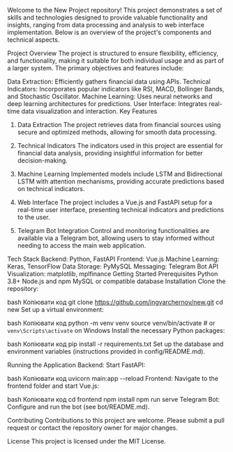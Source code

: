 Welcome to the New Project repository! This project demonstrates a set of skills and technologies designed to provide valuable functionality and insights, ranging from data processing and analysis to web interface implementation. Below is an overview of the project's components and technical aspects.

Project Overview
The project is structured to ensure flexibility, efficiency, and functionality, making it suitable for both individual usage and as part of a larger system. The primary objectives and features include:

Data Extraction: Efficiently gathers financial data using APIs.
Technical Indicators: Incorporates popular indicators like RSI, MACD, Bollinger Bands, and Stochastic Oscillator.
Machine Learning: Uses neural networks and deep learning architectures for predictions.
User Interface: Integrates real-time data visualization and interaction.
Key Features
1. Data Extraction
The project retrieves data from financial sources using secure and optimized methods, allowing for smooth data processing.

2. Technical Indicators
The indicators used in this project are essential for financial data analysis, providing insightful information for better decision-making.

3. Machine Learning
Implemented models include LSTM and Bidirectional LSTM with attention mechanisms, providing accurate predictions based on technical indicators.

4. Web Interface
The project includes a Vue.js and FastAPI setup for a real-time user interface, presenting technical indicators and predictions to the user.

5. Telegram Bot Integration
Control and monitoring functionalities are available via a Telegram bot, allowing users to stay informed without needing to access the main web application.

Tech Stack
Backend: Python, FastAPI
Frontend: Vue.js
Machine Learning: Keras, TensorFlow
Data Storage: PyMySQL
Messaging: Telegram Bot API
Visualization: matplotlib, mplfinance
Getting Started
Prerequisites
Python 3.8+
Node.js and npm
MySQL or compatible database
Installation
Clone the repository:

bash
Копіювати код
git clone https://github.com/ingvarchernov/new.git
cd new
Set up a virtual environment:

bash
Копіювати код
python -m venv venv
source venv/bin/activate  # or `venv\Scripts\activate` on Windows
Install the necessary Python packages:

bash
Копіювати код
pip install -r requirements.txt
Set up the database and environment variables (instructions provided in config/README.md).

Running the Application
Backend: Start FastAPI:

bash
Копіювати код
uvicorn main:app --reload
Frontend: Navigate to the frontend folder and start Vue.js:

bash
Копіювати код
cd frontend
npm install
npm run serve
Telegram Bot: Configure and run the bot (see bot/README.md).

Contributing
Contributions to this project are welcome. Please submit a pull request or contact the repository owner for major changes.

License
This project is licensed under the MIT License.

